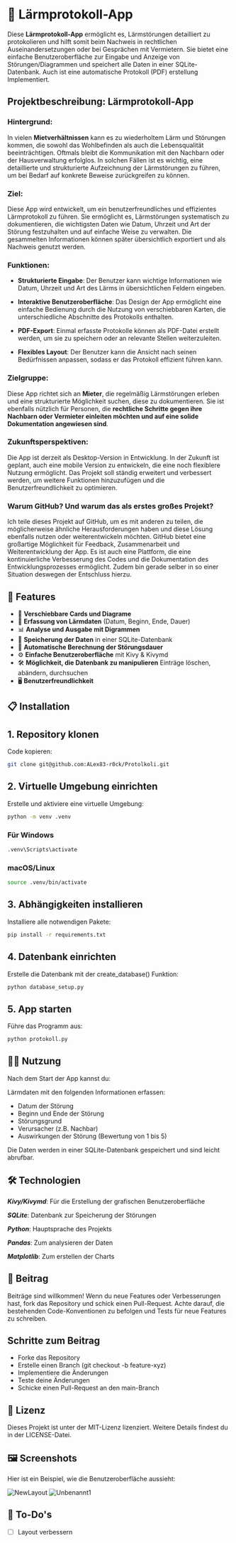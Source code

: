 # 📝 Lärmprotokoll-App

Diese **Lärmprotokoll-App** ermöglicht es, Lärmstörungen detailliert zu protokolieren und hilft somit beim Nachweis in rechtlichen Auseinandersetzungen oder bei Gesprächen mit Vermietern. Sie bietet eine einfache Benutzeroberfläche zur Eingabe und Anzeige von Störungen/Diagrammen und speichert alle Daten in einer SQLite-Datenbank. Auch ist eine automatische Protokoll (PDF) erstellung Implementiert.

## Projektbeschreibung: Lärmprotokoll-App
### Hintergrund:
In vielen **Mietverhältnissen** kann es zu wiederholtem Lärm und Störungen kommen, die sowohl das Wohlbefinden als auch die Lebensqualität beeinträchtigen. Oftmals bleibt die Kommunikation mit den Nachbarn oder der Hausverwaltung erfolglos. In solchen Fällen ist es wichtig, eine detaillierte und strukturierte Aufzeichnung der Lärmstörungen zu führen, um bei Bedarf auf konkrete Beweise zurückgreifen zu können.
### Ziel:
Diese App wird entwickelt, um ein benutzerfreundliches und effizientes Lärmprotokoll zu führen. Sie ermöglicht es, Lärmstörungen systematisch zu dokumentieren, die wichtigsten Daten wie Datum, Uhrzeit und Art der Störung festzuhalten und auf einfache Weise zu verwalten. Die gesammelten Informationen können später übersichtlich exportiert und als Nachweis genutzt werden.
### Funktionen:
- **Strukturierte Eingabe**: Der Benutzer kann wichtige Informationen wie Datum, Uhrzeit und Art des Lärms in übersichtlichen Feldern eingeben.
  
- **Interaktive Benutzeroberfläche**: Das Design der App ermöglicht eine einfache Bedienung durch die Nutzung von verschiebbaren Karten, die unterschiedliche Abschnitte des Protokolls enthalten.

- **PDF-Export**: Einmal erfasste Protokolle können als PDF-Datei erstellt werden, um sie zu speichern oder an relevante Stellen weiterzuleiten.

- **Flexibles Layout**: Der Benutzer kann die Ansicht nach seinen Bedürfnissen anpassen, sodass er das Protokoll effizient führen kann.
### Zielgruppe:
Diese App richtet sich an **Mieter**, die regelmäßig Lärmstörungen erleben und eine strukturierte Möglichkeit suchen, diese zu dokumentieren. Sie ist ebenfalls nützlich für Personen, die **rechtliche Schritte gegen ihre Nachbarn oder Vermieter einleiten möchten und auf eine solide Dokumentation angewiesen sind**.
### Zukunftsperspektiven:
Die App ist derzeit als Desktop-Version in Entwicklung. In der Zukunft ist geplant, auch eine mobile Version zu entwickeln, die eine noch flexiblere Nutzung ermöglicht. Das Projekt soll ständig erweitert und verbessert werden, um weitere Funktionen hinzuzufügen und die Benutzerfreundlichkeit zu optimieren.
### Warum GitHub? Und warum das als erstes großes Projekt?
Ich teile dieses Projekt auf GitHub, um es mit anderen zu teilen, die möglicherweise ähnliche Herausforderungen haben und diese Lösung ebenfalls nutzen oder weiterentwickeln möchten. GitHub bietet eine großartige Möglichkeit für Feedback, Zusammenarbeit und Weiterentwicklung der App. Es ist auch eine Plattform, die eine kontinuierliche Verbesserung des Codes und die Dokumentation des Entwicklungsprozesses ermöglicht.
Zudem bin gerade selber in so einer Situation deswegen der Entschluss hierzu.

## 🚀 Features

- 📅 **Verschiebbare Cards und Diagrame** 
- 📅 **Erfassung von Lärmdaten** (Datum, Beginn, Ende, Dauer)
- 📊 **Analyse und Ausgabe mit Digrammen**
- 💾 **Speicherung der Daten** in einer SQLite-Datenbank
- 🔄 **Automatische Berechnung der Störungsdauer**
- ⚙️ **Einfache Benutzeroberfläche** mit Kivy & Kivymd
- 🛠️ **Möglichkeit, die Datenbank zu manipulieren** Einträge löschen, abändern, durchsuchen
- 🖥️ **Benutzerfreundlichkeit**

## 📋 Installation

## 1. Repository klonen

Code kopieren:

```bash
git clone git@github.com:ALex83-r0ck/Protolkoli.git
```

## 2. Virtuelle Umgebung einrichten

Erstelle und aktiviere eine virtuelle Umgebung:

```bash
python -m venv .venv
```

### Für Windows

```bash
.venv\Scripts\activate
```

### macOS/Linux

```bash
source .venv/bin/activate
```

## 3. Abhängigkeiten installieren

Installiere alle notwendigen Pakete:

```bash
pip install -r requirements.txt
```

## 4. Datenbank einrichten

Erstelle die Datenbank mit der create_database() Funktion:

```bash
python database_setup.py
```

## 5. App starten

Führe das Programm aus:

```bash
python protokoll.py
```

## 👨‍💻 Nutzung

Nach dem Start der App kannst du:

Lärmdaten mit den folgenden Informationen erfassen:

- Datum der Störung
- Beginn und Ende der Störung
- Störungsgrund
- Verursacher (z.B. Nachbar)
- Auswirkungen der Störung (Bewertung von 1 bis 5)

Die Daten werden in einer SQLite-Datenbank gespeichert und sind leicht abrufbar.

## 🛠️ Technologien

***Kivy/Kivymd***: Für die Erstellung der grafischen Benutzeroberfläche

***SQLite***: Datenbank zur Speicherung der Störungen

***Python***: Hauptsprache des Projekts

***Pandas***: Zum analysieren der Daten

***Matplotlib***: Zum erstellen der Charts

## 🤝 Beitrag

Beiträge sind willkommen! Wenn du neue Features oder Verbesserungen hast, fork das Repository und schick einen Pull-Request.
Achte darauf, die bestehenden Code-Konventionen zu befolgen und Tests für neue Features zu schreiben.

## Schritte zum Beitrag

- Forke das Repository
- Erstelle einen Branch (git checkout -b feature-xyz)
- Implementiere die Änderungen
- Teste deine Änderungen
- Schicke einen Pull-Request an den main-Branch

## 📄 Lizenz

Dieses Projekt ist unter der MIT-Lizenz lizenziert. Weitere Details findest du in der LICENSE-Datei.

## 🖼️ Screenshots

Hier ist ein Beispiel, wie die Benutzeroberfläche aussieht:

![NewLayout](https://github.com/user-attachments/assets/ff4416e3-a960-4c64-a0e3-e8ecb8b38a53)
![Unbenannt1](https://github.com/user-attachments/assets/fd72d292-4241-41b5-9580-51c048590a4e)

## 📝 To-Do's

- [ ] Layout verbessern
